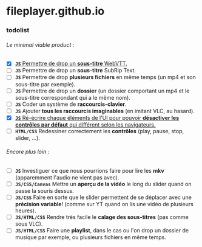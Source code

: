 # fileplayer.github.io

### todolist
###### Le *minimal viable product* :
- [x] [**`JS`** Permettre de drop un **sous-titre** WebVTT.](https://github.com/FilePlayer/fileplayer.github.io/pull/1)
- [ ] **`JS`** Permettre de drop un **sous-titre** SubRip Text.
- [ ] **`JS`** Permettre de drop **plusieurs fichiers** en même temps (un mp4 et son sous-titre par exemple).
- [ ] **`JS`** Permettre de drop un **dossier** (un dossier comportant un mp4 et le sous-titre correspondant qui a le même nom).
- [ ] **`JS`** Coder un système de **raccourcis-clavier**.
- [ ] **`JS`** Ajouter **tous les raccourcis imaginables** (en imitant VLC, au hasard).
- [x] [**`JS`** Ré-écrire chaque éléments de l'UI pour pouvoir **désactiver les contrôles par défaut** qui différent selon les navigateurs.](https://github.com/FilePlayer/fileplayer.github.io/pull/2)
- [ ] **`HTML/CSS`** Redessiner correctement les **contrôles** (play, pause, stop, slider, ...).

###### Encore plus loin :
- [ ] **`JS`** Investiguer ce que nous pourrions faire pour lire les **mkv** (apparemment l'audio ne vient pas avec).
- [ ] **`JS/CSS/Canvas`** Mettre un **aperçu de la vidéo** le long du slider quand on passe la souris dessus.
- [ ] **`JS/CSS`** Faire en sorte que le slider permettent de se déplacer avec une **précision variable**! (comme sur YT quand on lis une vidéo de plusieurs heures).
- [ ] **`JS/HTML/CSS`** Rendre très facile le **calage des sous-titres** (pas comme sous VLC).
- [ ] **`JS/HTML/CSS`** Faire une **playlist**, dans le cas ou l'on drop un dossier de musique par exemple, ou plusieurs fichiers en même temps.
